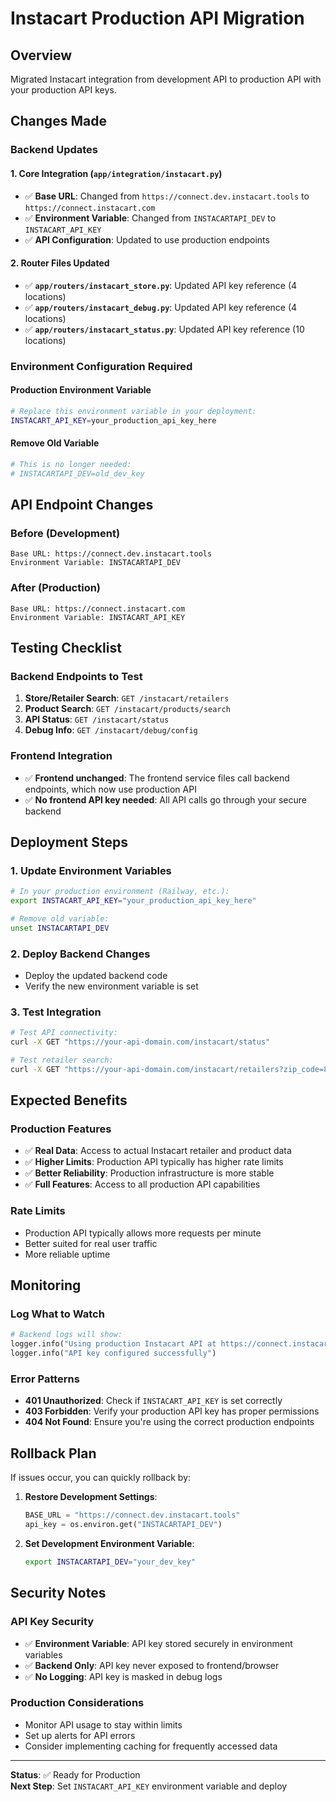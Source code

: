 # Instacart Production API Migration

## Overview
Migrated Instacart integration from development API to production API with your production API keys.

## Changes Made

### Backend Updates

#### 1. **Core Integration (`app/integration/instacart.py`)**
- ✅ **Base URL**: Changed from `https://connect.dev.instacart.tools` to `https://connect.instacart.com`
- ✅ **Environment Variable**: Changed from `INSTACARTAPI_DEV` to `INSTACART_API_KEY`
- ✅ **API Configuration**: Updated to use production endpoints

#### 2. **Router Files Updated**
- ✅ **`app/routers/instacart_store.py`**: Updated API key reference (4 locations)
- ✅ **`app/routers/instacart_debug.py`**: Updated API key reference (4 locations)
- ✅ **`app/routers/instacart_status.py`**: Updated API key reference (10 locations)

### Environment Configuration Required

#### **Production Environment Variable**
```bash
# Replace this environment variable in your deployment:
INSTACART_API_KEY=your_production_api_key_here
```

#### **Remove Old Variable**
```bash
# This is no longer needed:
# INSTACARTAPI_DEV=old_dev_key
```

## API Endpoint Changes

### **Before (Development)**
```
Base URL: https://connect.dev.instacart.tools
Environment Variable: INSTACARTAPI_DEV
```

### **After (Production)**
```
Base URL: https://connect.instacart.com  
Environment Variable: INSTACART_API_KEY
```

## Testing Checklist

### **Backend Endpoints to Test**
1. **Store/Retailer Search**: `GET /instacart/retailers`
2. **Product Search**: `GET /instacart/products/search`
3. **API Status**: `GET /instacart/status`
4. **Debug Info**: `GET /instacart/debug/config`

### **Frontend Integration**
- ✅ **Frontend unchanged**: The frontend service files call backend endpoints, which now use production API
- ✅ **No frontend API key needed**: All API calls go through your secure backend

## Deployment Steps

### **1. Update Environment Variables**
```bash
# In your production environment (Railway, etc.):
export INSTACART_API_KEY="your_production_api_key_here"

# Remove old variable:
unset INSTACARTAPI_DEV
```

### **2. Deploy Backend Changes**
- Deploy the updated backend code
- Verify the new environment variable is set

### **3. Test Integration**
```bash
# Test API connectivity:
curl -X GET "https://your-api-domain.com/instacart/status"

# Test retailer search:
curl -X GET "https://your-api-domain.com/instacart/retailers?zip_code=80424"
```

## Expected Benefits

### **Production Features**
- ✅ **Real Data**: Access to actual Instacart retailer and product data
- ✅ **Higher Limits**: Production API typically has higher rate limits
- ✅ **Better Reliability**: Production infrastructure is more stable
- ✅ **Full Features**: Access to all production API capabilities

### **Rate Limits**
- Production API typically allows more requests per minute
- Better suited for real user traffic
- More reliable uptime

## Monitoring

### **Log What to Watch**
```python
# Backend logs will show:
logger.info("Using production Instacart API at https://connect.instacart.com")
logger.info("API key configured successfully")
```

### **Error Patterns**
- **401 Unauthorized**: Check if `INSTACART_API_KEY` is set correctly
- **403 Forbidden**: Verify your production API key has proper permissions
- **404 Not Found**: Ensure you're using the correct production endpoints

## Rollback Plan
If issues occur, you can quickly rollback by:

1. **Restore Development Settings**:
   ```python
   BASE_URL = "https://connect.dev.instacart.tools"
   api_key = os.environ.get("INSTACARTAPI_DEV")
   ```

2. **Set Development Environment Variable**:
   ```bash
   export INSTACARTAPI_DEV="your_dev_key"
   ```

## Security Notes

### **API Key Security**
- ✅ **Environment Variable**: API key stored securely in environment variables
- ✅ **Backend Only**: API key never exposed to frontend/browser
- ✅ **No Logging**: API key is masked in debug logs

### **Production Considerations**
- Monitor API usage to stay within limits
- Set up alerts for API errors
- Consider implementing caching for frequently accessed data

---

**Status**: ✅ Ready for Production  
**Next Step**: Set `INSTACART_API_KEY` environment variable and deploy